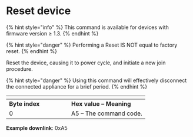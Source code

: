 # Reset device

{% hint style="info" %}
This command is available for devices with firmware version ≥ 1.3.
{% endhint %}

{% hint style="danger" %}
Performing a Reset IS NOT equal to factory reset.
{% endhint %}

Reset the device, causing it to power cycle, and initiate a new join procedure.

{% hint style="danger" %}
Using this command will effectively disconnect the connected appliance for a brief period.
{% endhint %}

<table><thead><tr><th width="153"></th><th></th></tr></thead><tbody><tr><td><strong>Byte index</strong></td><td><strong>Hex value – Meaning</strong></td></tr><tr><td>0</td><td>A5 – The command code.</td></tr></tbody></table>

**Example downlink**: 0xA5
